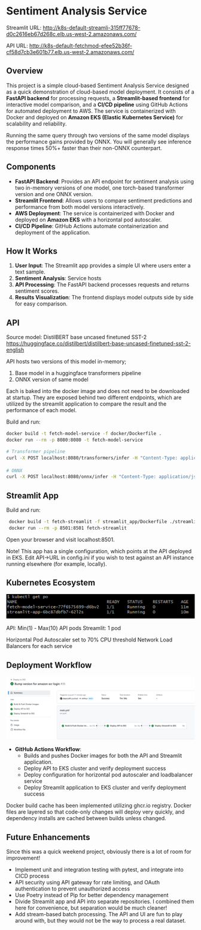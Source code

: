 # Sentiment Analysis Service

Streamlit URL: http://k8s-default-streamli-315ff77678-d0c2616eb67d268c.elb.us-west-2.amazonaws.com/

API URL: http://k8s-default-fetchmod-efee52b36f-cf58d7cb3e601b77.elb.us-west-2.amazonaws.com/

## Overview
This project is a simple cloud-based Sentiment Analysis Service designed as a quick demonstration of cloud-based model deployment. It consists of a **FastAPI backend** for processing requests, a **Streamlit-based frontend** for interactive model comparison, and a **CI/CD pipeline** using GitHub Actions for automated deployment to AWS. The service is containerized with Docker and deployed on **Amazon EKS (Elastic Kubernetes Service)** for scalability and reliability.

Running the same query through two versions of the same model displays the performance gains provided by ONNX.  You will generally see inference response times 50%+ faster than their non-ONNX counterpart.

## Components
- **FastAPI Backend**: Provides an API endpoint for sentiment analysis using two in-memory versions of one model, one torch-based transformer version and one ONNX version.
- **Streamlit Frontend**: Allows users to compare sentiment predictions and performance from both model versions interactively.
- **AWS Deployment**: The service is containerized with Docker and deployed on **Amazon EKS** with a horizontal pod autoscaler.
- **CI/CD Pipeline**: GitHub Actions automate containerization and deployment of the application.

## How It Works
1. **User Input**: The Streamlit app provides a simple UI where users enter a text sample.
2. **Sentiment Analysis**: Service hosts 
3. **API Processing**: The FastAPI backend processes requests and returns sentiment scores.
4. **Results Visualization**: The frontend displays model outputs side by side for easy comparison.

## API
Source model:  DistilBERT base uncased finetuned SST-2
https://huggingface.co/distilbert/distilbert-base-uncased-finetuned-sst-2-english

API hosts two versions of this model in-memory; 
1) Base model in a huggingface transformers pipeline
2) ONNX version of same model

Each is baked into the docker image and does not need to be downloaded at startup. They are exposed behind two different endpoints, which are utilized by the streamlit application to compare the result and the performance of each model.

Build and run:
```sh
docker build -t fetch-model-service -f docker/Dockerfile .
docker run --rm -p 8080:8080 -t fetch-model-service
```

```sh
# Transformer pipeline
curl -X POST localhost:8080/transformers/infer -H "Content-Type: application/json" -d '{"input": "This is awesome!"}'

# ONNX
curl -X POST localhost:8080/onnx/infer -H "Content-Type: application/json" -d '{"input": "This is awesome!"}'
```

## Streamlit App

Build and run:

```sh
 docker build -t fetch-streamlit -f streamlit_app/Dockerfile ./streamlit_app/
 docker run --rm -p 8501:8501 fetch-streamlit
```

Open your browser and visit localhost:8501.

Note!  This app has a single configuration, which points at the API deployed in EKS.  Edit API->URL in config.ini if you wish to test against an API instance running elsewhere (for example, locally).  

## Kubernetes Ecosystem
![Pods](docs/images/kubectl_get_po.png)

API:  Min(1) - Max(10) API pods
Streamlit:  1 pod

Horizontal Pod Autoscaler set to 70% CPU threshold
Network Load Balancers for each service

## Deployment Workflow
![Github Actions](docs/images/pipeline_overview.png)

- **GitHub Actions Workflow**:
  - Builds and pushes Docker images for both the API and Streamlit application.
  - Deploy API to EKS cluster and verify deployment success
  - Deploy configuration for horizontal pod autoscaler and loadbalancer service
  - Deploy Streamlit application to EKS cluster and verify deployment success

Docker build cache has been implemented utilizing ghcr.io registry.  Docker files are layered so that code-only changes will deploy very quickly, and dependency installs are cached between builds unless changed.

## Future Enhancements
Since this was a quick weekend project, obviously there is a lot of room for improvement!
- Implement unit and integration testing with pytest, and integrate into CICD process
- API security using API gateway for rate limiting, and OAuth authentication to prevent unauthorized access
- Use Poetry instead of Pip for better dependency management
- Divide Streamlit app and API into separate repositories.  I combined them here for convenience, but separation would be much cleaner!
- Add stream-based batch processing.  The API and UI are fun to play around with, but they would not be the way to process a real dataset.